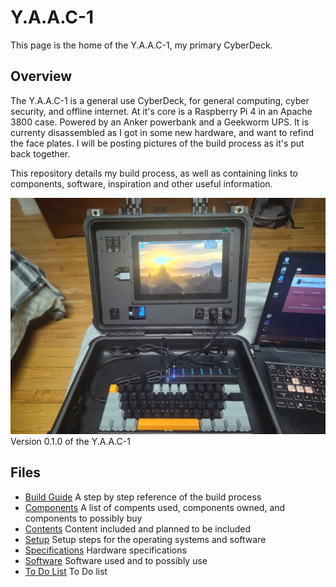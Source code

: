 <!-- ======================================== index.md Start ======================================== -->


<!-- ------------------------------ Intro Start ------------------------------ -->

# Y.A.A.C-1

This page is the home of the Y.A.A.C-1, my primary CyberDeck.

<!-- ------------------------------ Intro End ------------------------------ -->


<!-- ------------------------------ Overview Start ------------------------------ -->

## Overview

The Y.A.A.C-1 is a general use CyberDeck, for general computing, cyber security, and offline internet. At it's core is a Raspberry Pi 4 in an Apache 3800 case. Powered by an Anker powerbank and a Geekworm UPS. It is currenty disassembled as I got in some new hardware, and want to refind the face plates.  I will be posting pictures of the build process as it's put back together.

This repository details my build process, as well as containing links to components, software, inspiration and other useful information.

![Y.A.A.C-1 v0.1.0](../../img/yaac/yaac1/yaac1-3-v0-1-0.jpg)
Version 0.1.0 of the Y.A.A.C-1

<!-- ------------------------------ Overview End ------------------------------ -->


<!-- ------------------------------ Files Start ------------------------------ -->

## Files

* [Build Guide](yaac1-build.md) A step by step reference of the build process
* [Components](yaac1-components.md) A list of compents used, components owned, and components to possibly buy
* [Contents](yaac1-content.md) Content included and planned to be included
* [Setup](yaac1-setup.md) Setup steps for the operating systems and software
* [Specifications](yaac1-specs.md) Hardware specifications
* [Software](yaac1-software.md) Software used and to possibly use
* [To Do List](yaac1-todo.md) To Do list

<!-- ------------------------------ Files End ------------------------------ -->


<!-- ------------------------------ Outro Start ------------------------------ -->

<!-- ------------------------------ Outro End ------------------------------ -->


<!-- ======================================== index.md End ======================================== -->
